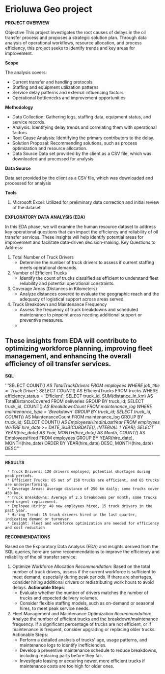# Erioluwa Geo project 

**PROJECT OVERVIEW** 

Objective This project investigates the root causes of delays in the oil transfer process and proposes a strategic solution plan. Through data analysis of operational workflows, resource allocation, and process efficiency, this project seeks to identify trends and key areas for improvement.

**Scope**

The analysis covers:
* Current transfer and handling protocols
* Staffing and equipment utilization patterns
* Service delay patterns and external influencing factors
* Operational bottlenecks and improvement opportunities

**Methodology**

* Data Collection: Gathering logs, staffing data, equipment status, and service records.
* Analysis: Identifying delay trends and correlating them with operational factors.
* Root Cause Analysis: Identifying the primary contributors to the delay.
* Solution Proposal: Recommending solutions, such as process optimization and resource allocation.
* Data Source Data set provided by the client as a CSV file, which was downloaded and processed for analysis.

**Data Source** 

Data set provided by the client as a CSV file, which was downloaded and processed for analysis

**Tools**

1. Microsoft Excel: Utilized for preliminary data correction and initial review of the dataset
   
**EXPLORATORY DATA ANALYSIS (EDA)**

In this EDA phase, we will examine the human resource dataset to address key operational questions that can impact the efficiency and reliability of oil transfer services. These insights will help identify potential areas for improvement and facilitate data-driven decision-making. Key Questions to Address:
1. Total Number of Truck Drivers
     * Determine the number of truck drivers to assess if current staffing meets operational demands.
2. Number of Efficient Trucks
     * Identify the count of trucks classified as efficient to understand fleet reliability and potential operational constraints.
3. Coverage Areas (Distances in Kilometers)
     * Analyze distances covered to evaluate the geographic reach and the adequacy of logistical support across areas served.
4. Truck Breakdown and Maintenance Frequency
     * Assess the frequency of truck breakdowns and scheduled maintenance to pinpoint areas needing additional support or preventive measures.
     * 
These insights from EDA will contribute to optimizing workforce planning, improving fleet management, and enhancing the overall efficiency of oil transfer services.
---

__SQL__

'''SELECT COUNT(*) AS TotalTruckDrivers
FROM employees
WHERE job_title = 'Truck Driver';
SELECT COUNT(*) AS EfficientTrucks FROM trucks WHERE efficiency_status = 'Efficient';
SELECT truck_id, SUM(distance_in_km) AS TotalDistanceCovered FROM deliveries GROUP BY truck_id;
SELECT truck_id, COUNT(*) AS BreakdownCount FROM maintenance_log WHERE maintenance_type = 'Breakdown' GROUP BY truck_id;
SELECT truck_id, COUNT(*) AS MaintenanceCount FROM maintenance_log GROUP BY truck_id;
SELECT COUNT(*) AS EmployeesHiredInLastYear FROM employees WHERE hire_date >= DATE_SUB(CURDATE(), INTERVAL 1 YEAR);
SELECT YEAR(hire_date) AS Year, MONTH(hire_date) AS Month, COUNT(*) AS EmployeesHired FROM employees GROUP BY YEAR(hire_date), MONTH(hire_date) ORDER BY YEAR(hire_date) DESC, MONTH(hire_date) DESC'''

---

**RESULTS**

     * Truck Drivers: 120 drivers employed, potential shortages during peak periods.
     * Efficient Trucks: 85 out of 150 trucks are efficient, and 65 trucks are underperforming.
     * Coverage Areas: Average distance of 250 km daily; some trucks cover 450 km.
     * Truck Breakdowns: Average of 2.5 breakdowns per month; some trucks need urgent replacement.
     * Employee Hiring: 40 new employees hired, 15 truck drivers in the past year.
     * Hiring Trend: 15 truck drivers hired in the last quarter, indicating demand or turnover.
     * Insight: Fleet and workforce optimization are needed for efficiency and cost reduction

**RECOMMENDATIONS**

Based on the Exploratory Data Analysis (EDA) and insights derived from the SQL queries, here are some recommendations to improve the efficiency and reliability of the oil transfer service:
1. Optimize Workforce Allocation
*Recommendation*: Based on the total number of truck drivers, assess if the current workforce is sufficient to meet demand, especially during peak periods. If there are shortages, consider hiring additional drivers or redistributing work hours to avoid delays.
   **Actionable Steps**:
   * Evaluate whether the number of drivers matches the number of trucks and expected delivery volumes.
   * Consider flexible staffing models, such as on-demand or seasonal hires, to meet peak service needs.
2. Fleet Management and Maintenance Optimization
*Recommendation*: Analyze the number of efficient trucks and the breakdown/maintenance frequency. If a significant percentage of trucks are not efficient, or if maintenance is frequent, consider upgrading or replacing older trucks. Actionable Steps:
   * Perform a detailed analysis of trucks' age, usage patterns, and maintenance logs to identify inefficiencies.
   * Develop a preventive maintenance schedule to reduce breakdowns, including replacing parts before they fail.
   * Investigate leasing or acquiring newer, more efficient trucks if maintenance costs are too high for older ones.
  
   
